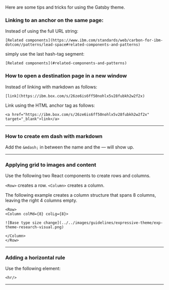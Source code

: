 
<!-- toc start --><!-- toc end -->

Here are some tips and tricks for using the Gatsby theme.

### Linking to an anchor on the same page:

Instead of using the full URL string:

`[Related components](https://www.ibm.com/standards/web/carbon-for-ibm-dotcom//patterns/lead-space#related-components-and-patterns)`

simply use the last hash-tag segment:

`[Related components](#related-components-and-patterns)`

### How to open a destination page in a new window

Instead of linking with markdown as follows:

```[link](https://ibm.box.com/s/26ze6is6ff50nohlx5v28fubkh2w2f2x)```

Link using the HTML anchor tag as follows:

```<a href="https://ibm.box.com/s/26ze6is6ff50nohlx5v28fubkh2w2f2x" target="_blank">link</a>```

<hr>

### How to create em dash with markdown

Add the `&mdash;` in between the name and the &mdash; will show up.

<hr>

### Applying grid to images and content
Use the following two React components to create rows and columns.

`<Row>` creates a row.
`<Column>` creates a column.

The following example creates a column structure that spans 8 columns, leaving the right 4 columns empty.

```
<Row>
<Column colMd={8} colLg={8}>

![Base type size change](../../images/guidelines/expressive-theme/exp-theme-research-visual.png)

</Column>
</Row>
```

<hr>

### Adding a horizontal rule

Use the following element:

`<hr/>`

---

<!-- backlinks start --><!-- backlinks end -->